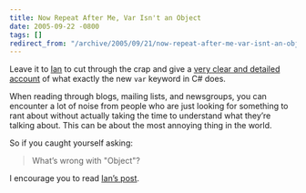 ```yaml
---
title: Now Repeat After Me, Var Isn't an Object
date: 2005-09-22 -0800
tags: []
redirect_from: "/archive/2005/09/21/now-repeat-after-me-var-isnt-an-object.aspx/"
---
```


Leave it to [Ian](http://www.interact-sw.co.uk/iangblog/) to cut through
the crap and give a [very clear and detailed
account](http://www.interact-sw.co.uk/iangblog/2005/09/23/varisntobject)
of what exactly the new `var` keyword in C# does.

When reading through blogs, mailing lists, and newsgroups, you can
encounter a lot of noise from people who are just looking for something
to rant about without actually taking the time to understand what
they’re talking about. This can be about the most annoying thing in the
world.

So if you caught yourself asking:

> What’s wrong with "Object"?

I encourage you to read [Ian’s
post](http://www.interact-sw.co.uk/iangblog/2005/09/23/varisntobject).

